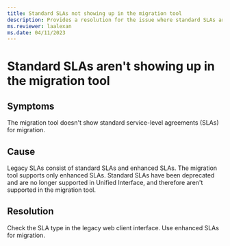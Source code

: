 ```yaml
---
title: Standard SLAs not showing up in the migration tool
description: Provides a resolution for the issue where standard SLAs aren't available in the migration tool in Dynamics 365 Customer Service.
ms.reviewer: laalexan
ms.date: 04/11/2023
---
```

# Standard SLAs aren't showing up in the migration tool

## Symptoms

The migration tool doesn't show standard service-level agreements (SLAs) for migration.

## Cause

Legacy SLAs consist of standard SLAs and enhanced SLAs. The migration tool supports only enhanced SLAs. Standard SLAs have been deprecated and are no longer supported in Unified Interface, and therefore aren't supported in the migration tool.

## Resolution

Check the SLA type in the legacy web client interface. Use enhanced SLAs for migration.
